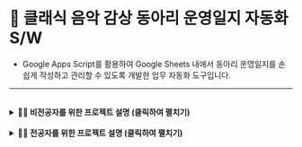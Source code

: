 # 🎵 클래식 음악 감상 동아리 운영일지 자동화 S/W

* Google Apps Script를 활용하여 Google Sheets 내에서 동아리 운영일지를 손쉽게 작성하고 관리할 수 있도록 개발한 업무 자동화 도구입니다.

---

<br>

<details>
<summary><strong>👨‍💼 비전공자를 위한 프로젝트 설명 (클릭하여 펼치기)</strong></summary>

### 1. 프로젝트 소개
*   **목표**: 동아리 활동 중 감상한 앨범 정보를 수기로 반복 입력하던 불편함을 해결하기 위해, Google 스프레드시트 내에서 '운영일지'를 자동으로 작성해주는 소프트웨어를 개발하였습니다.
*   **의의**: 이 프로젝트를 통해 **업무 자동화 능력**과 **사용자 편의성을 고려한 문제 해결 능력**을 보여드리고자 하였습니다.

### 2. 주요 기능
*   **간편한 UI 제공**: 복잡한 스프레드시트 대신, 친숙한 웹 양식(Form)을 사이드바에 제공하여 누구나 쉽게 일지를 작성할 수 있습니다.
*   **데이터 자동 완성**: 앨범 고유의 'DB 번호'만 입력하면, 미리 구축된 '음반DB' 시트에서 작곡가, 연주자, 앨범명 등 나머지 정보를 자동으로 불러와 채워줍니다.
*   **데이터 유효성 검사**: 날짜, 숫자 등 사용자가 잘못된 형식의 데이터를 입력하는 것을 방지하는 기능을 넣어 데이터의 신뢰도를 높였습니다.
*   **일지 자동 등록**: 작성 완료된 내용은 버튼 클릭 한 번으로 '운영DB' 시트에 차곡차곡 정리되어 쌓입니다.

### 3. 프로젝트를 통해 얻은 역량
*   **문제 해결 능력**: '수작업으로 인한 비효율'이라는 명확한 문제를 발견하고, 이를 해결하기 위한 시스템을 직접 기획하고 개발하는 과정을 통해 실용적인 문제 해결 역량을 길렀습니다.
*   **업무 프로세스 개선**: 기존의 업무 방식을 분석하고, 자동화 스크립트를 도입하여 생산성을 향상시켰습니다.
*   **사용자 중심 사고**: 실제 사용자의 입장에서 어떤 기능이 필요하고 어떻게 만들어야 더 편리할지 고민하며 사용자 친화적인 프로그램을 만드는 역량을 갖추었습니다.

</details>

<br>

<details>
<summary><strong>👩‍💻 전공자를 위한 프로젝트 설명 (클릭하여 펼치기)</strong></summary>

### 1. 프로젝트 개요
본 프로젝트는 Google Apps Script(GAS)를 이용하여 Google 스프레드시트의 기능을 확장한 생산성 도구입니다. GAS의 `SpreadsheetApp` API와 `HtmlService`를 연동하여, 스프레드시트를 데이터베이스처럼 활용하는 웹 애플리케이션의 Front-end(HTML)와 Back-end(GAS)를 모두 구현하였습니다.

### 2. 사용 기술
*   **Platform**: `Google Apps Script`
*   **Language**: `JavaScript` (Server-side, Client-side), `HTML`, `CSS`
*   **Core Logic**: `Google Apps Script`, `HTML Service`
*   **APIs**: `SpreadsheetApp`, `HtmlService`, `google.script.run`

### 3. 시스템 아키텍처 및 처리 흐름
핵심 로직은 `일지작성.gs` (서버)와 `일지작성창.html` (클라이언트) 파일에 구현되어 있으며, 처리 과정은 다음과 같습니다.

1.  **UI 초기화 (Front-end Loading)**
    *   사용자가 스프레드시트 메뉴에서 '일지 작성' 기능을 실행하면, 서버 사이드 `showSidebar_writeLog` 함수가 호출됩니다.
    *   이 함수는 `HtmlService`를 통해 `일지작성창.html` 파일을 읽어와 사용자에게 사이드바(Sidebar) 형태로 UI를 제공합니다.
    *   클라이언트 사이드 JavaScript는 `openTab` 함수를 통해 기본 탭을 열고, 현재 날짜를 자동으로 설정합니다.

2.  **데이터 조회 (Asynchronous Data Fetching)**
    *   사용자가 사이드바의 'DB번호' input에 값을 입력하고 'DB 검색 후 자동 채우기' 버튼을 클릭하면 클라이언트의 `search_DB_autofill` 함수가 실행됩니다.
    *   `google.script.run`을 통해 비동기적으로 서버 사이드의 `search_DB_return_values` 함수를 호출하며, 인자로 'DB번호'를 전달합니다.
    *   서버에서는 '음반DB' 시트를 순회하며 'DB번호'와 일치하는 행을 찾고, 해당 행의 데이터를 객체(Object) 형태로 가공하여 반환합니다.
    *   `withSuccessHandler`를 통해 클라이언트는 반환된 데이터 객체를 수신하고, `readonly` 속성의 input 필드들을 자동으로 채웁니다.

3.  **데이터 등록 (Data Submission & Validation)**
    *   사용자가 모든 정보를 입력하고 '일지 등록' 버튼을 클릭하면 클라이언트의 `enroll_Log` 함수가 호출됩니다.
    *   먼저 `check_input_error_before_enroll` 함수를 통해 날짜의 유효성, 필수값 입력 여부, 데이터 타입(숫자/문자) 등 상세한 클라이언트 사이드 유효성 검사를 수행합니다.
    *   유효성 검사를 통과하면, `enroll_DB` 객체에 모든 폼(Form) 데이터를 담습니다.
    *   `google.script.run`으로 서버의 `enroll_Log` 함수를 호출하며 `enroll_DB` 객체를 전달합니다.
    *   서버에서는 전달받은 객체의 데이터를 '운영DB' 시트의 마지막 행에 순차적으로 `setValue` 하여 새로운 일지를 기록합니다.

### 4. 코드 리뷰 및 고찰

#### 🟢 잘된 점 (Strengths)

1.  **관심사 분리 (Separation of Concerns)**
    UI를 담당하는 `일지작성창.html`과 데이터 처리 로직을 담당하는 `일지작성.gs`로 역할을 명확히 분리하였습니다. 또한, `google.script.run`이라는 명확한 인터페이스를 통해 클라이언트와 서버 간의 통신을 구현하여 유지보수성을 높였습니다.

2.  **견고한 클라이언트 사이드 유효성 검증**
    `check_input_error_before_enroll` 함수 내에서 정규식을 이용한 숫자 판별, 날짜의 논리적 오류(e.g., 2월 30일) 검사 등 상세한 예외 처리를 구현하였습니다. 이를 통해 서버에 불필요한 요청을 보내기 전에 데이터의 정합성을 확보하여 시스템 안정성을 높였습니다.

3.  **비즈니스 로직의 스크립트화**
    '반복적인 데이터 입력'이라는 실제 업무의 비효율을 포착하고, 이를 해결하기 위한 스크립트를 기획부터 구현까지 완료하였습니다.

#### 🟡 프로젝트 회고 및 개선 방향 (Retrospective & Future Improvements)

1.  **API 호출 최적화**
    서버의 `enroll_Log` 함수는 `getRange().setValue()`를 각 컬럼마다 반복 호출하고 있습니다. 이는 여러 번의 API 호출을 유발하여 비효율적입니다. 데이터를 배열(Array)로 만든 후, `getRange(row, col, numRows, numCols).setValues([newRowArray])`를 사용하여 단 한 번의 API 호출로 한 행 전체를 쓰는 방식으로 리팩토링하여 성능을 개선할 수 있습니다.

2.  **매직 넘버(Magic Number) 및 하드코딩 지양**
    `search_DB_return_values`와 `enroll_Log` 함수 내에서 `searched_DB[0][1]`, `sheet_manage_DB.getRange(lastRow + 1, 5)`처럼 특정 열(Column)을 가리키는 숫자(인덱스)가 하드코딩되어 있습니다. 이는 향후 스프레드시트의 열 순서가 변경될 경우 스크립트 전체가 오작동할 수 있는 잠재적 위험 요소입니다. `const COMPOSER_COLUMN_INDEX = 3;` 와 같이 상수로 정의하거나, 맨 윗줄의 헤더를 읽어와 객체 형태로 관리하여 코드의 가독성과 유지보수성을 높일 수 있습니다.

3.  **검색 성능 개선**
    `search_DB_return_values` 함수는 `for` 루프를 사용하여 '음반DB' 시트의 첫 행부터 끝까지 순차적으로 검색(Linear Search)합니다. 데이터가 수천 건 이상으로 많아질 경우 응답 시간이 크게 저하될 것입니다. 스크립트 실행 시 DB 시트 전체를 한 번에 읽어 `Map` 또는 `Object` 형태로 메모리에 올려두고 key-value 탐색을 하거나, DB를 특정 키 값 기준으로 정렬해두고 이진 탐색(Binary Search)을 구현하는 방식으로 성능을 최적화할 수 있습니다.

4.  **서버 사이드 에러 처리**
    현재 서버 로직에는 `try-catch` 구문이 없어, `SpreadsheetApp.getActiveSpreadsheet()` 등 API 호출 중 예외가 발생하였을 때 스크립트가 비정상적으로 중단될 수 있습니다. 서버 사이드 함수들에 `try-catch` 블록을 추가하여 예외 상황을 처리하고, 실패 시 사용자에게 적절한 피드백(e.g., `alert`)을 줄 수 있도록 개선하여야 합니다.

</details>
